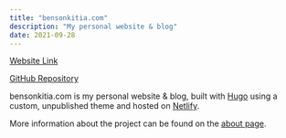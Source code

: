 ```yaml
---
title: "bensonkitia.com"
description: "My personal website & blog"
date: 2021-09-28
---
```


[Website Link](https://bensonkitia.com)

[GitHub Repository](https://github.com/bensonkitia/bensonkitia.com)

bensonkitia.com is my personal website & blog, built with [Hugo](https://gohugo.io) using a custom, unpublished theme and hosted on [Netlify](https://netlify.com).

More information about the project can be found on the [about page](https://bensonkitia.com/about/#about-the-website).
